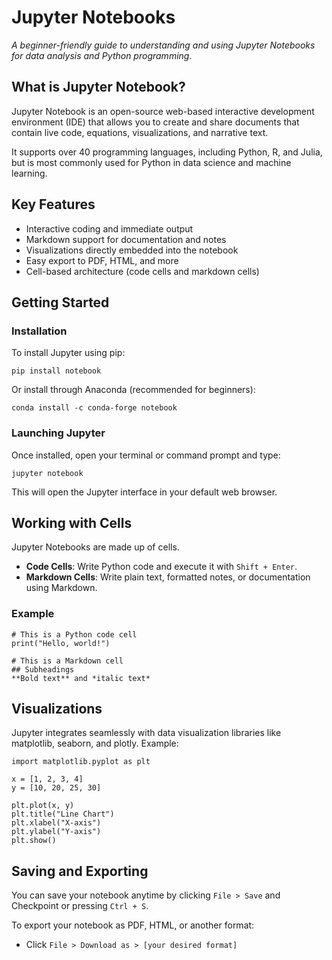 # Jupyter Notebooks
_A beginner-friendly guide to understanding and using Jupyter Notebooks for data analysis and Python programming._

## What is Jupyter Notebook?
Jupyter Notebook is an open-source web-based interactive development environment (IDE) that allows you to create and share documents that contain live code, equations, visualizations, and narrative text.

It supports over 40 programming languages, including Python, R, and Julia, but is most commonly used for Python in data science and machine learning.

## Key Features
- Interactive coding and immediate output
- Markdown support for documentation and notes
- Visualizations directly embedded into the notebook
- Easy export to PDF, HTML, and more
- Cell-based architecture (code cells and markdown cells)


## Getting Started

### Installation
To install Jupyter using pip:

```
pip install notebook
```

Or install through Anaconda (recommended for beginners):

```
conda install -c conda-forge notebook
```

### Launching Jupyter
Once installed, open your terminal or command prompt and type:

```
jupyter notebook
```

This will open the Jupyter interface in your default web browser.

## Working with Cells
Jupyter Notebooks are made up of cells.
- **Code Cells**: Write Python code and execute it with `Shift + Enter`.
- **Markdown Cells**: Write plain text, formatted notes, or documentation using Markdown.

### Example

```
# This is a Python code cell
print("Hello, world!")
```

```
# This is a Markdown cell
## Subheadings
**Bold text** and *italic text*
```

## Visualizations
Jupyter integrates seamlessly with data visualization libraries like matplotlib, seaborn, and plotly. Example:

```
import matplotlib.pyplot as plt

x = [1, 2, 3, 4]
y = [10, 20, 25, 30]

plt.plot(x, y)
plt.title("Line Chart")
plt.xlabel("X-axis")
plt.ylabel("Y-axis")
plt.show()
```

## Saving and Exporting
You can save your notebook anytime by clicking `File > Save` and Checkpoint or pressing `Ctrl + S`.

To export your notebook as PDF, HTML, or another format:

- Click `File > Download as > [your desired format]`
